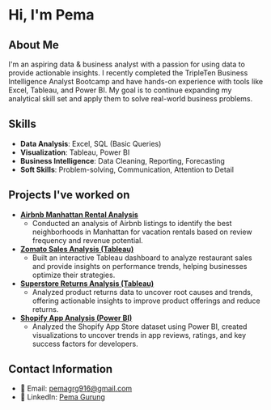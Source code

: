 # Hi, I'm Pema 

## About Me
I'm an aspiring data & business analyst with a passion for using data to provide actionable insights. I recently completed the TripleTen Business Intelligence Analyst Bootcamp and have hands-on experience with tools like Excel, Tableau, and Power BI. My goal is to continue expanding my analytical skill set and apply them to solve real-world business problems.

## Skills
- **Data Analysis**: Excel, SQL (Basic Queries)
- **Visualization**: Tableau, Power BI
- **Business Intelligence**: Data Cleaning, Reporting, Forecasting
- **Soft Skills**: Problem-solving, Communication, Attention to Detail

## Projects I've worked on
- **[Airbnb Manhattan Rental Analysis](https://github.com/yourusername/airbnb-analysis)**
    - Conducted an analysis of Airbnb listings to identify the best neighborhoods in Manhattan for vacation rentals based on review frequency and revenue potential.
- **[Zomato Sales Analysis (Tableau)](https://github.com/yourusername/zomato-sales-analysis)**
    - Built an interactive Tableau dashboard to analyze restaurant sales and provide insights on performance trends, helping businesses optimize their strategies.
- **[Superstore Returns Analysis (Tableau)](https://github.com/yourusername/superstore-returns-analysis)**
    - Analyzed product returns data to uncover root causes and trends, offering actionable insights to improve product offerings and reduce returns.
- **[Shopify App Analysis (Power BI)](https://github.com/yourusername/shopify-app-analysis)**
    - Analyzed the Shopify App Store dataset using Power BI, created visualizations to uncover trends in app reviews, ratings, and key success factors for developers.

      

## Contact Information
- 📧 Email: [pemagrg916@gmail.com](mailto:pemagrg916@gmail.com)
- 💼 LinkedIn: [Pema Gurung](https://www.linkedin.com/in/pema-gurung)

